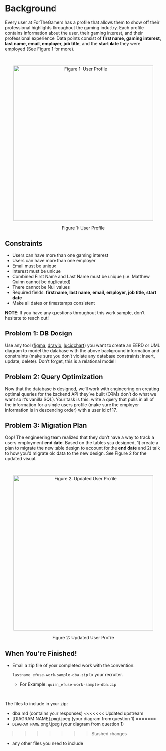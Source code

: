 # Background
Every user at ForTheGamers has a profile that allows them to show off their professional highlights throughout the gaming industry. Each profile contains information about the user, their gaming interest, and their professional experience. Data points consist of **first name, gaming interest, last name, email, employer, job title**, and the **start date** they were employed (See Figure 1 for more).

<br>
<p align="center">
  <img src="https://user-images.githubusercontent.com/23278343/178041946-455a6128-e7fd-4506-ba2e-1fad32053695.png" alt="Figure 1: User Profile" 
       style="width:450px;height:500px;" />
</p>

<p align="center">Figure 1: User Profile</p>

## Constraints
* Users can have more than one gaming interest
* Users can have more than one employer
* Email must be unique
* Interest must be unique
* Combined First Name and Last Name must be unique (i.e. Matthew Quinn cannot be duplicated)
* There cannot be Null values
* Required fields: **first name, last name, email, employer, job title, start date**
* Make all dates or timestamps consistent

**NOTE**: If you have any questions throughout this work sample, don’t hesitate to reach out!

## Problem 1: DB Design
Use any tool ([figma](https://www.figma.com/), [drawio](https://drawio-app.com/), [lucidchart](https://www.lucidchart.com)) you want to create an EERD or UML diagram to model the database with the above background information and constraints (make sure you don’t violate any database constraints: insert, update, delete). Don’t forget, this is a relational model!

## Problem 2: Query Optimization
Now that the database is designed, we’ll work with engineering on creating optimal queries for the backend API they’ve built (ORMs don’t do what we want so it’s vanilla SQL). Your task is this: write a query that pulls in all of the information for a single users profile (make sure the employer information is in descending order) with a user id of 17.

## Problem 3: Migration Plan
Oop! The engineering team realized that they don’t have a way to track a users employment **end date**. Based on the tables you designed, 1) create a plan to migrate the new table design to account for the **end date** and 2) talk to how you’d migrate old data to the new design. See Figure 2 for the updated visual.

<br>
<p align="center">
  <img src="https://user-images.githubusercontent.com/23278343/178042175-bc7b8d39-ba73-4517-aa92-121a5a5e1102.png" alt="Figure 2: Updated User Profile" style="width:450px;height:500px;" />
</p>

<p align="center">Figure 2: Updated User Profile</p>

## When You're Finished!
- Email a zip file of your completed work with the convention:

    `lastname_efuse-work-sample-dba.zip` to your recruiter.
  - For Example: `quinn_efuse-work-sample-dba.zip`
<br>

The files to include in your zip:
- dba.md (contains your responses)
<<<<<<< Updated upstream
- [DIAGRAM NAME].png/.jpeg (your diagram from question 1)
=======
- `DIAGRAM NAME`.png/.jpeg (your diagram from question 1)
>>>>>>> Stashed changes
- any other files you need to include
